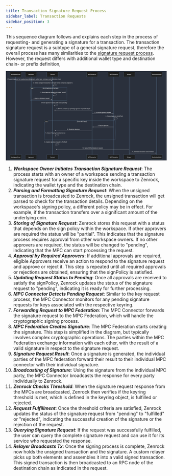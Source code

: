 ```yaml
---
title: Transaction Signature Request Process 
sidebar_label: Transaction Requests
sidebar_position: 3
---
```


This sequence diagram follows and explains each step in the process of requesting- 
and generating a signature for a transaction. 
The transaction signature request is a subtype of a general signature request, therefore the 
overall process has many similarities to the [signature request process](signRequests.md). 
However, the request differs with additional wallet type and destination chain- or prefix definition, 

![Transaction Request Process](../../../static/img/txrequest_process.png)

1. ***Workspace Owner Initiates Transaction Signature Request***: The process starts with an owner of a workspace sending a transaction signature request for a specific key inside the workspace to Zenrock, indicating the wallet type and the destination chain.
2. ***Parsing and Formatting Signature Request***: When the unsigned transaction is broadcasted to Zenrock, the unsigned transaction will get parsed to check for the transaction details. Depending on the workspace's signing policy, a different policy may be in effect. For example, if the transaction transfers over a significant amount of the underlying coin.
3. ***Storing of Signature Request***: Zenrock stores this request with a status that depends on the sign policy within the workspace. If other approvers are required the status will be "partial". This indicates that the signature process requires approval from other workspace owners. If no other approvers are required, the status will be changed to "pending", indicating that the MPC can start processing the request. 
4. ***Approval by Required Approvers***: If additional approvals are required, eligible Approvers receive an action to respond to the signature request and approve or reject it. This step is repeated until all required approvals or rejections are obtained, ensuring that the signPolicy is satisfied.
5. ***Updating Request Status to Pending***: Once all approvals are received to satisfy the signPolicy, Zenrock updates the status of the signature request to "pending", indicating it is ready for further processing.
6. ***MPC Connector Detects Pending Request***: Similar to the key request process, the MPC Connector monitors for any pending signature requests for keys associated with the respective keyring. 
7. ***Forwarding Request to MPC Federation***: The MPC Connector forwards the signature request to the MPC Federation, which will handle the cryptographic signing process.
8. ***MPC Federation Creates Signature***: The MPC Federation starts creating the signature. This step is simplified in the diagram, but typically involves complex cryptographic operations. The parties within the MPC Federation exchange information with each other, with the result of a valid signature in respect to the signature request. 
9. ***Signature Request Result***: Once a signature is generated, the individual parties of the MPC federation forward their result to their individual MPC connector with their individual signature.
10. ***Broadcasting of Signature***: Using the signature from the individual MPC party, the MPC Connector broadcasts the response for every party individually to Zenrock.
11. ***Zenrock Checks Threshold***: When the signature request response from the MPCs are broadcasted, Zenrock then verifies if the keyring threshold is met, which is defined in the keyring object, is fulfilled or rejected. 
12. ***Request Fulfillment***: Once the threshold criteria are satisfied, Zenrock updates the status of the signature request from "pending" to "fulfilled" or "rejected", indicating the successful creation of the signature or the rejection of the request.
13. ***Querying Signature Request***: If the request was successfully fulfilled, the user can query the complete signature request and can use it for its service who requested the response.
14. ***Relayer Broadcasts Tx***: Once the signing process is complete, Zenrock now holds the unsigned transaction and the signature. A custom relayer picks up both elements and assembles it into a valid signed transaction. This signed transaction is then broadcasted to an RPC node of the destination chain as indicated in the request.
